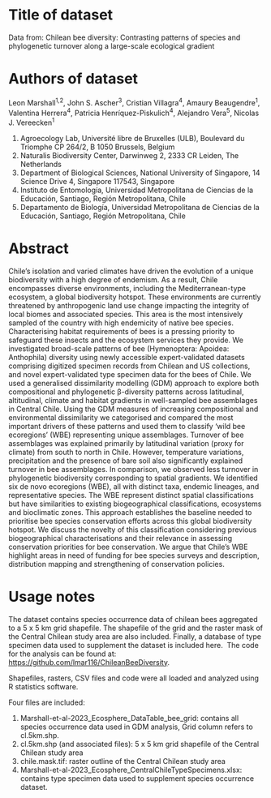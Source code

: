 # Title of dataset
Data from: Chilean bee diversity: Contrasting patterns of species and phylogenetic turnover along a large-scale ecological gradient 

# Authors of dataset
Leon Marshall<sup>1,2</sup>, John S. Ascher<sup>3</sup>, Cristian Villagra<sup>4</sup>, Amaury Beaugendre<sup>1</sup>, Valentina Herrera<sup>4</sup>, Patricia Henríquez-Piskulich<sup>4</sup>, Alejandro Vera<sup>5</sup>, Nicolas J. Vereecken<sup>1</sup>

1. Agroecology Lab, Université libre de Bruxelles (ULB), Boulevard du Triomphe CP 264/2, B 1050 Brussels, Belgium 
2. Naturalis Biodiversity Center, Darwinweg 2, 2333 CR Leiden, The Netherlands
3. Department of Biological Sciences, National University of Singapore, 14 Science Drive 4, Singapore 117543, Singapore
4. Instituto de Entomología, Universidad Metropolitana de Ciencias de la Educación, Santiago, Región Metropolitana, Chile
5. Departamento de Biología, Universidad Metropolitana de Ciencias de la Educación, Santiago, Región Metropolitana, Chile

# Abstract
Chile’s isolation and varied climates have driven the evolution of a unique biodiversity with a high degree of endemism. As a result, Chile encompasses diverse environments, including the Mediterranean-type ecosystem, a global biodiversity hotspot. These environments are currently threatened by anthropogenic land use change impacting the integrity of local biomes and associated species. This area is the most intensively sampled of the country with high endemicity of native bee species. Characterising habitat requirements of bees is a pressing priority to safeguard these insects and the ecosystem services they provide. We investigated broad-scale patterns of bee (Hymenoptera: Apoidea: Anthophila) diversity using newly accessible expert-validated datasets comprising digitized specimen records from Chilean and US collections, and novel expert-validated type specimen data for the bees of Chile. We used a generalised dissimilarity modelling (GDM) approach to explore both compositional and phylogenetic β-diversity patterns across latitudinal, altitudinal, climate and habitat gradients in well-sampled bee assemblages in Central Chile. Using the GDM measures of increasing compositional and environmental dissimilarity we categorised and compared the most important drivers of these patterns and used them to classify ‘wild bee ecoregions’ (WBE) representing unique assemblages. Turnover of bee assemblages was explained primarily by latitudinal variation (proxy for climate) from south to north in Chile. However, temperature variations, precipitation and the presence of bare soil also significantly explained turnover in bee assemblages. In comparison, we observed less turnover in phylogenetic biodiversity corresponding to spatial gradients. We identified six de novo ecoregions (WBE), all with distinct taxa, endemic lineages, and representative species. The WBE represent distinct spatial classifications but have similarities to existing biogeographical classifications, ecosystems and bioclimatic zones. This approach establishes the baseline needed to prioritise bee species conservation efforts across this global biodiversity hotspot. We discuss the novelty of this classification considering previous biogeographical characterisations and their relevance in assessing conservation priorities for bee conservation. We argue that Chile’s WBE highlight areas in need of funding for bee species surveys and description, distribution mapping and strengthening of conservation policies.

# Usage notes
The dataset contains species occurrence data of chilean bees aggregated to a 5 x 5 km grid shapefile. The shapefile of the grid and the raster mask of the Central Chilean study area are also included. Finally, a database of type specimen data used to supplement the dataset is included here.  The code for the analysis can be found at: https://github.com/lmar116/ChileanBeeDiversity.

Shapefiles, rasters, CSV files and code were all loaded and analyzed using R statistics software. 

Four files are included:
1. Marshall-et-al-2023_Ecosphere_DataTable_bee_grid: contains all species occurrence data used in GDM analysis, Grid column refers to cl.5km.shp. 
2. cl.5km.shp (and associated files): 5 x 5 km grid shapefile of the Central Chilean study area
3. chile.mask.tif: raster outline of the Central Chilean study area
4. Marshall-et-al-2023_Ecosphere_CentralChileTypeSpecimens.xlsx: contains type specimen data used to supplement species occurrence dataset.
